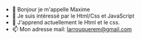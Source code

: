 - 👋 Bonjour je m'appelle Maxime
- 👀 Je suis intéressé par le Html/Css et JavaScript
- 🌱 J'apprend actuellement le Html et le css.
- 📫 Mon adresse mail: larrouquerem@gmail.com

<!---
Maximegihub/Maximegihub is a ✨ special ✨ repository because its `README.md` (this file) appears on your GitHub profile.
You can click the Preview link to take a look at your changes.
--->
